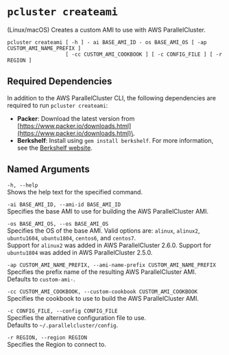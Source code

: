 # `pcluster createami`<a name="pcluster.createami"></a>

\(Linux/macOS\) Creates a custom AMI to use with AWS ParallelCluster\.

```
pcluster createami [ -h ] - ai BASE_AMI_ID - os BASE_AMI_OS [ -ap CUSTOM_AMI_NAME_PREFIX ]
                   [ -cc CUSTOM_AMI_COOKBOOK ] [ -c CONFIG_FILE ] [ -r REGION ]
```

## Required Dependencies<a name="pcluster.createami.required-dependencies"></a>

In addition to the AWS ParallelCluster CLI, the following dependencies are required to run `pcluster createami`:
+ **Packer**: Download the latest version from [https://www.packer.io/downloads.html](https://www.packer.io/downloads.html)\.
+ **Berkshelf**: Install using `gem install berkshelf`\. For more information, see the [Berkshelf website](https://github.com/berkshelf/berkshelf)\.

## Named Arguments<a name="pcluster.createami.namedarg"></a>

`-h, --help`  
Shows the help text for the specified command\.

`-ai BASE_AMI_ID, --ami-id BASE_AMI_ID`  
Specifies the base AMI to use for building the AWS ParallelCluster AMI\.

`-os BASE_AMI_OS, --os BASE_AMI_OS`  
Specifies the OS of the base AMI\. Valid options are: `alinux`, `alinux2`, `ubuntu1604`, `ubuntu1804`, `centos6`, and `centos7`\.  
Support for `alinux2` was added in AWS ParallelCluster 2\.6\.0\. Support for `ubuntu1804` was added in AWS ParallelCluster 2\.5\.0\.

`-ap CUSTOM_AMI_NAME_PREFIX, --ami-name-prefix CUSTOM_AMI_NAME_PREFIX`  
Specifies the prefix name of the resulting AWS ParallelCluster AMI\.  
Defaults to `custom-ami-`\.

`-cc CUSTOM_AMI_COOKBOOK, --custom-cookbook CUSTOM_AMI_COOKBOOK`  
Specifies the cookbook to use to build the AWS ParallelCluster AMI\.

`-c CONFIG_FILE, --config CONFIG_FILE`  
Specifies the alternative configuration file to use\.  
Defaults to `~/.parallelcluster/config`\.

`-r REGION, --region REGION`  
Specifies the Region to connect to\.